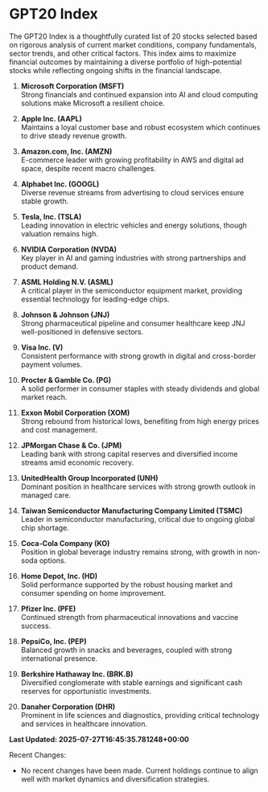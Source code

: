 # GPT20 Index

The GPT20 Index is a thoughtfully curated list of 20 stocks selected based on rigorous analysis of current market conditions, company fundamentals, sector trends, and other critical factors. This index aims to maximize financial outcomes by maintaining a diverse portfolio of high-potential stocks while reflecting ongoing shifts in the financial landscape.

1. **Microsoft Corporation (MSFT)**  
   Strong financials and continued expansion into AI and cloud computing solutions make Microsoft a resilient choice.

2. **Apple Inc. (AAPL)**  
   Maintains a loyal customer base and robust ecosystem which continues to drive steady revenue growth.

3. **Amazon.com, Inc. (AMZN)**  
   E-commerce leader with growing profitability in AWS and digital ad space, despite recent macro challenges.

4. **Alphabet Inc. (GOOGL)**  
   Diverse revenue streams from advertising to cloud services ensure stable growth.

5. **Tesla, Inc. (TSLA)**  
   Leading innovation in electric vehicles and energy solutions, though valuation remains high.

6. **NVIDIA Corporation (NVDA)**  
   Key player in AI and gaming industries with strong partnerships and product demand.

7. **ASML Holding N.V. (ASML)**  
   A critical player in the semiconductor equipment market, providing essential technology for leading-edge chips.

8. **Johnson & Johnson (JNJ)**  
   Strong pharmaceutical pipeline and consumer healthcare keep JNJ well-positioned in defensive sectors.

9. **Visa Inc. (V)**  
   Consistent performance with strong growth in digital and cross-border payment volumes.

10. **Procter & Gamble Co. (PG)**  
    A solid performer in consumer staples with steady dividends and global market reach.

11. **Exxon Mobil Corporation (XOM)**  
    Strong rebound from historical lows, benefiting from high energy prices and cost management.

12. **JPMorgan Chase & Co. (JPM)**  
    Leading bank with strong capital reserves and diversified income streams amid economic recovery.

13. **UnitedHealth Group Incorporated (UNH)**  
    Dominant position in healthcare services with strong growth outlook in managed care.

14. **Taiwan Semiconductor Manufacturing Company Limited (TSMC)**  
    Leader in semiconductor manufacturing, critical due to ongoing global chip shortage.

15. **Coca-Cola Company (KO)**  
    Position in global beverage industry remains strong, with growth in non-soda options.

16. **Home Depot, Inc. (HD)**  
    Solid performance supported by the robust housing market and consumer spending on home improvement.

17. **Pfizer Inc. (PFE)**  
    Continued strength from pharmaceutical innovations and vaccine success.

18. **PepsiCo, Inc. (PEP)**  
    Balanced growth in snacks and beverages, coupled with strong international presence.

19. **Berkshire Hathaway Inc. (BRK.B)**  
    Diversified conglomerate with stable earnings and significant cash reserves for opportunistic investments.

20. **Danaher Corporation (DHR)**  
    Prominent in life sciences and diagnostics, providing critical technology and services in healthcare innovation.

**Last Updated: 2025-07-27T16:45:35.781248+00:00**

Recent Changes:
- No recent changes have been made. Current holdings continue to align well with market dynamics and diversification strategies.
